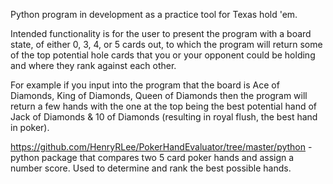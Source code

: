 Python program in development as a practice tool for Texas hold 'em.

Intended functionality is for the user to present the program with a board state, of either 0, 3, 4, or 5 cards out, to which the program will return some of the top potential hole cards that you or your opponent could be holding and where they rank against each other. 

For example if you input into the program that the board is Ace of Diamonds, King of Diamonds, Queen of Diamonds then the program will return a few hands with the one at the top being the best potential hand of Jack of Diamonds & 10 of Diamonds (resulting in royal flush, the best hand in poker).


https://github.com/HenryRLee/PokerHandEvaluator/tree/master/python
-python package that compares two 5 card poker hands and assign a number score. Used to determine and rank the best possible hands.